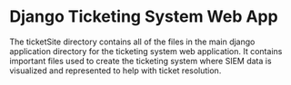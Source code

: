 # Django Ticketing System Web App

The ticketSite directory contains all of the files in the main django application directory for the ticketing system web application.
It contains important files used to create the ticketing system where SIEM data is visualized and represented to help with ticket resolution.
